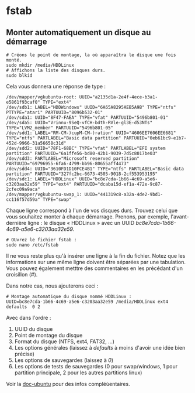 # fstab

## Monter automatiquement un disque au démarrage

```shell script
# Créons le point de montage, la où apparaîtra le disque une fois monté.
sudo mkdir /media/HDDLinux
# Affichons la liste des disques durs.
sudo blkid
```

Cela vous donnera une réponse de type :

```shell script
/dev/mapper/vgkubuntu-root: UUID="a2135d1a-2e4f-4ece-b3a1-e5861f93caf0" TYPE="ext4"
/dev/sdb1: LABEL="HDDWindows" UUID="6A65A8295AEB5A9B" TYPE="ntfs" PTTYPE="atari" PARTUUID="8096b532-01"
/dev/sda1: UUID="8F47-FAEA" TYPE="vfat" PARTUUID="5496b801-01"
/dev/sda5: UUID="Vrinnu-9SeQ-vfCH-bdth-RVle-gl3E-d53NTs" TYPE="LVM2_member" PARTUUID="5496b801-05"
/dev/sdd1: LABEL="RM-CM-)cupM-CM-)ration" UUID="4606EE7606EE6681" TYPE="ntfs" PARTLABEL="Basic data partition" PARTUUID="0eb61bc9-e1b7-452d-9966-31a56658c31d"
/dev/sdd2: UUID="78F1-68BC" TYPE="vfat" PARTLABEL="EFI system partition" PARTUUID="6a1ffe56-bd80-42b1-9039-7d5c8017be03"
/dev/sdd3: PARTLABEL="Microsoft reserved partition" PARTUUID="69796955-6fa6-4799-bb96-80655aff4473"
/dev/sdd4: UUID="3610FD1D10FCE4B1" TYPE="ntfs" PARTLABEL="Basic data partition" PARTUUID="327fc2bc-6673-4505-9018-2cf553953195"
/dev/sdc1: LABEL="HDDLinux" UUID="bc8e7cda-1b66-4c69-a5e6-c3203aa32e59" TYPE="ext4" PARTUUID="dcaba15d-ef1a-472e-9c87-2cfec09a9aca"
/dev/mapper/vgkubuntu-swap_1: UUID="441319c8-a32a-4de2-9bd1-cc116f57d59a" TYPE="swap"
```

Chaque ligne correspond à l'un de vos disques durs. Trouvez celui que vous
souhaitez monter à chaque démarrage. Prenons, par exemple, l'avant-dernière
ligne : le disque « HDDLinux » avec un UUID _bc8e7cda-1b66-4c69-a5e6-c3203aa32e59_.

```shell script
# OUvrez le fichier fstab :
sudo nano /etc/fstab
```

Il ne vous reste plus qu'à insérer une ligne à la fin du fichier. Notez que
les informations sur une même ligne doivent être séparées par une tabulation.
Vous pouvez également metttre des commentaires en les précédant d'un
croisillon (#).

Dans notre cas, nous ajouterons ceci :
```shell script
# Montage automatique du disque nommé HDDLinux :
UUID=bc8e7cda-1b66-4c69-a5e6-c3203aa32e59 /media/HDDLinux ext4  defaults  0 2
```

Avec dans l'ordre :
1. UUID du disque
1. Point de montage du disque
1. Format du disque (NTFS, ext4, FAT32, ...)
1. Les options générales (laissez à _defaults_ à moins d'avoir une idée bien précise)
1. Les options de sauvegardes (laissez à _0_)
1. Les options de tests de sauvegardes (0 pour swap/windows, 1 pour partition principale, 2 pour les autres partitions linux)


Voir la [doc-ubuntu](https://doc.ubuntu-fr.org/mount_fstab) pour des infos
compléùentaires.